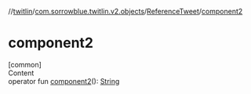 //[twitlin](../../index.md)/[com.sorrowblue.twitlin.v2.objects](../index.md)/[ReferenceTweet](index.md)/[component2](component2.md)



# component2  
[common]  
Content  
operator fun [component2](component2.md)(): [String](https://kotlinlang.org/api/latest/jvm/stdlib/kotlin/-string/index.html)  



